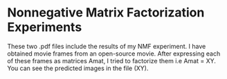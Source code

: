 # Nonnegative Matrix Factorization Experiments

These two .pdf files include the results of my NMF experiment. I have obtained movie frames from an open-source movie. After expressing each of these frames as matrices Amat, I tried to factorize them i.e Amat = XY. You can see the predicted images in the file (XY). 
